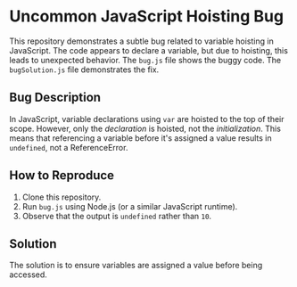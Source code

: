 # Uncommon JavaScript Hoisting Bug
This repository demonstrates a subtle bug related to variable hoisting in JavaScript.  The code appears to declare a variable, but due to hoisting, this leads to unexpected behavior. 
The `bug.js` file shows the buggy code. The `bugSolution.js` file demonstrates the fix.

## Bug Description
In JavaScript, variable declarations using `var` are hoisted to the top of their scope. However, only the *declaration* is hoisted, not the *initialization*.  This means that referencing a variable before it's assigned a value results in `undefined`, not a ReferenceError.

## How to Reproduce
1. Clone this repository.
2. Run `bug.js` using Node.js (or a similar JavaScript runtime).
3. Observe that the output is `undefined` rather than `10`.

## Solution
The solution is to ensure variables are assigned a value before being accessed.